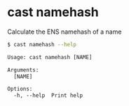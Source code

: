# cast namehash

Calculate the ENS namehash of a name

```bash
$ cast namehash --help
```

```txt
Usage: cast namehash [NAME]

Arguments:
  [NAME]  

Options:
  -h, --help  Print help
```